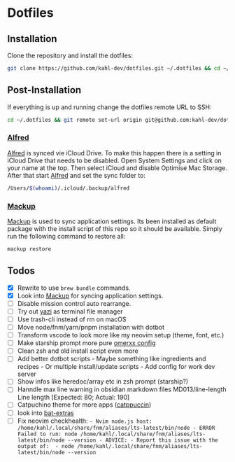 # Dotfiles

## Installation

Clone the repository and install the dotfiles:

```zsh
git clone https://github.com/kahl-dev/dotfiles.git ~/.dotfiles && cd ~/.dotfiles && ./install
```

## Post-Installation

If everything is up and running change the dotfiles remote URL to SSH:

```zsh
cd ~/.dotfiles && git remote set-url origin git@github.com:kahl-dev/dotfiles.git
```

### [Alfred](https://www.alfredapp.com/)

[Alfred](https://www.alfredapp.com/) is synced vie iCloud Drive. To make this happen there is a setting in
iCloud Drive that needs to be disabled. Open System Settings and click on your
name at the top. Then select iCloud and disable Optimise Mac Storage.
After that start [Alfred](https://www.alfredapp.com/) and set the sync folder to:

```zsh
/Users/$(whoami)/.icloud/.backup/alfred
```

### [Mackup](https://github.com/lra/mackup)

[Mackup](https://github.com/lra/mackup) is used to sync application settings. Its been installed as default
package with the install script of this repo so it should be available.
Simply run the following command to restore all:

```zsh
mackup restore
```

## Todos

- [x] Rewrite to use `brew bundle` commands.
- [x] Look into [Mackup](https://github.com/lra/mackup) for syncing application settings.
- [ ] Disable mission control auto rearrange.
- [ ] Try out [yazi](https://github.com/sxyazi/yazi) as terminal file manager
- [ ] Use trash-cli instead of rm on macOS
- [ ] Move node/fnm/yarn/pnpm installation with dotbot
- [ ] Transform vscode to look more like my neovim setup (theme, font, etc.)
- [ ] Make starship prompt more pure [omerxx config](https://github.com/omerxx/dotfiles/blob/master/starship/starship.toml)
- [ ] Clean zsh and old install script even more
- [ ] Add better dotbot scripts - Maybe something like ingredients and recipes - Or multiple install/update scripts - Add config for work dev server
- [ ] Show infos like heredoc/array etc in zsh prompt (starship?)
- [ ] Hanndle max line warning in obsidian markdown files
      MD013/line-length Line length [Expected: 80; Actual: 190]
- [ ] Catpuchino theme for more apps ([catppuccin](https://github.com/catppuccin/catppuccin?tab=readme-ov-file))
- [ ] look into [bat-extras](https://github.com/eth-p/bat-extras)
- [ ] Fix neovim checkhealth:
      ```
      - Nvim node.js host: /home/kahl/.local/share/fnm/aliases/lts-latest/bin/node
      - ERROR Failed to run: node /home/kahl/.local/share/fnm/aliases/lts-latest/bin/node --version
        - ADVICE:
          - Report this issue with the output of: 
          - node /home/kahl/.local/share/fnm/aliases/lts-latest/bin/node --version
      ```
